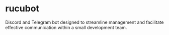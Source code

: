 # rucubot
Discord and Telegram bot designed to streamline management and facilitate effective communication within a small development team.
